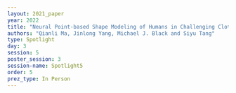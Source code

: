 ```yaml
---
layout: 2021_paper
year: 2022
title: "Neural Point-based Shape Modeling of Humans in Challenging Clothing"
authors: "Qianli Ma, Jinlong Yang, Michael J. Black and Siyu Tang"
type: Spotlight
day: 3
session: 5
poster_session: 3
session-name: Spotlight5
order: 5
prez_type: In Person
---
```

